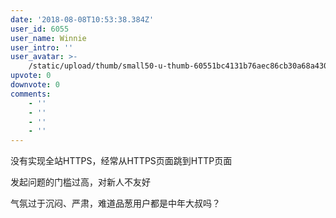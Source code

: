 ```yaml
---
date: '2018-08-08T10:53:38.384Z'
user_id: 6055
user_name: Winnie
user_intro: ''
user_avatar: >-
    /static/upload/thumb/small50-u-thumb-60551bc4131b76aec86cb30a68a430a1a5692c85e1d5.png
upvote: 0
downvote: 0
comments:
    - ''
    - ''
    - ''
    - ''
---
```


没有实现全站HTTPS，经常从HTTPS页面跳到HTTP页面

发起问题的门槛过高，对新人不友好

气氛过于沉闷、严肃，难道品葱用户都是中年大叔吗？
